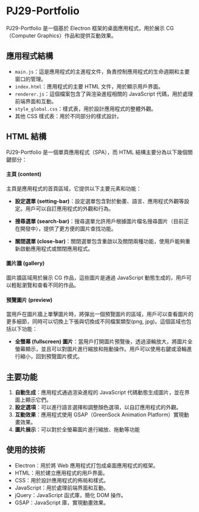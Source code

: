 # PJ29-Portfolio

PJ29-Portfolio 是一個基於 Electron 框架的桌面應用程式，用於展示 CG（Computer Graphics）作品和提供互動效果。

## 應用程式結構

- `main.js`：這是應用程式的主進程文件，負責控制應用程式的生命週期和主要窗口的管理。
- `index.html`：應用程式的主要 HTML 文件，用於顯示用戶界面。
- `renderer.js`：這個檔案包含了與渲染進程相關的 JavaScript 代碼，用於處理前端界面和互動。
- `style_global.css`：樣式表，用於設計應用程式的整體外觀。
- 其他 CSS 樣式表：用於不同部分的樣式設計。

## HTML 結構

PJ29-Portfolio 是一個單頁應用程式（SPA），而 HTML 結構主要分為以下幾個關鍵部分：

#### 主頁 (content)

主頁是應用程式的首頁區域，它提供以下主要元素和功能：

- **設定選單 (setting-bar)**：設定選單包含對於動畫、語言、應用程式外觀等設定。用戶可以自訂應用程式的外觀和行為。

- **搜尋選單 (search-bar)**：搜尋選單允許用戶根據圖片檔名搜尋圖片（目前正在開發中），提供了更方便的圖片查找功能。

- **關閉選單 (close-bar)**：關閉選單包含重啟以及關閉兩種功能，使用戶能夠重新啟動應用程式或關閉應用程式。

#### 圖片牆 (gallery)

圖片牆區域用於展示 CG 作品，這些圖片是通過 JavaScript 動態生成的，用戶可以輕鬆瀏覽和查看不同的作品。

#### 預覽圖片 (preview)

當用戶在圖片牆上單擊圖片時，將彈出一個預覽圖片的區域，用戶可以查看圖片的更多細節，同時可以切換上下張與切換成不同檔案類型(png, jpg)。這個區域也包括以下功能：

- **全螢幕 (fullscreen) 圖片**：當用戶打開圖片預覽後，透過滾輪放大，將圖片全螢幕顯示，並且可以對圖片進行縮放和拖動操作。用戶可以使用右鍵或滾輪進行縮小，回到預覽圖片模式。

## 主要功能

1. **自動生成**：應用程式通過渲染進程的 JavaScript 代碼動態生成圖片，並在界面上顯示它們。
2. **設定選項**：可以進行語言選擇和調整顏色選項，以自訂應用程式的外觀。
3. **互動效果**：應用程式使用 GSAP（GreenSock Animation Platform）實現動畫效果。
4. **圖片展示**：可以對於全螢幕圖片進行縮放、拖動等功能

## 使用的技術

- Electron：用於將 Web 應用程式打包成桌面應用程式的框架。
- HTML：用於建立應用程式的用戶界面。
- CSS：用於設計應用程式的佈局和樣式。
- JavaScript：用於處理前端界面和互動。
- jQuery：JavaScript 函式庫，簡化 DOM 操作。
- GSAP：JavaScript 庫，實現動畫效果。
